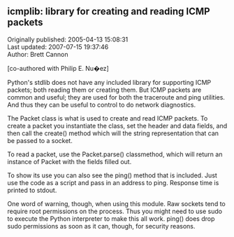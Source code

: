 ## icmplib: library for creating and reading ICMP packets  
Originally published: 2005-04-13 15:08:31  
Last updated: 2007-07-15 19:37:46  
Author: Brett Cannon  
  
[co-authored with Philip E. Nu�ez]

Python's stdlib does not have any included library for supporting ICMP packets; both reading them or creating them.  But ICMP packets are common and useful; they are used for both the traceroute and ping utilities.  And thus they can be useful to control to do network diagnostics.

The Packet class is what is used to create and read ICMP packets.  To create a packet you instantiate the class, set the header and data fields, and then call the create() method which will the string representation that can be passed to a socket.

To read a packet, use the Packet.parse() classmethod, which will return an instance of Packet with the fields filled out.

To show its use you can also see the ping() method that is included.  Just use the code as a script and pass in an address to ping.  Response time is printed to stdout.

One word of warning, though, when using this module.  Raw sockets tend to require root permissions on the process.  Thus you might need to use sudo to execute the Python interpreter to make this all work.  ping() does drop sudo permissions as soon as it can, though, for security reasons.